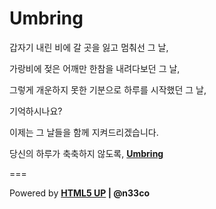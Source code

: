 # Umbring
갑자기 내린 비에 갈 곳을 잃고 멈춰선 그 날,

가랑비에 젖은 어깨만 한참을 내려다보던 그 날,

그렇게 개운하지 못한 기분으로 하루를 시작했던 그 날,

기억하시나요?

이제는 그 날들을 함께 지켜드리겠습니다.

당신의 하루가 축축하지 않도록, **[Umbring](http://ingichuk.github.io/Umbring/)**

===

Powered by **[HTML5 UP](http://html5up.net/) | @n33co**
